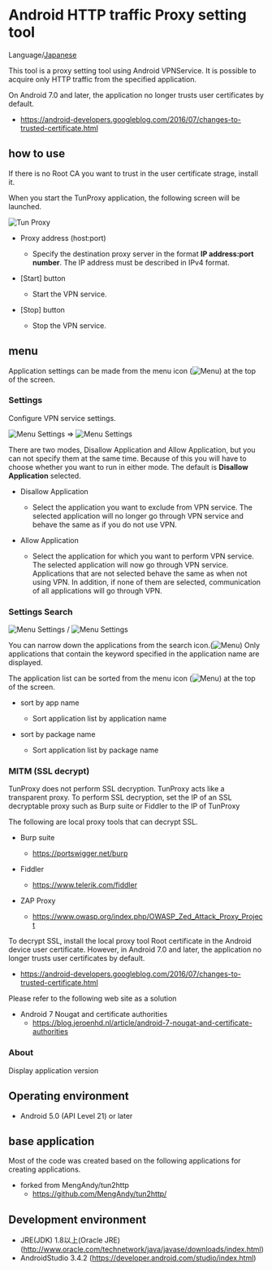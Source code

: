 Android HTTP traffic Proxy setting tool
=============

Language/[Japanese](https://github.com/raise-isayan/TunProxy/blob/master/Readme-ja.md)

This tool is a proxy setting tool using Android VPNService.
It is possible to acquire only HTTP traffic from the specified application.

On Android 7.0 and later, the application no longer trusts user certificates by default.

* https://android-developers.googleblog.com/2016/07/changes-to-trusted-certificate.html

## how to use

If there is no Root CA you want to trust in the user certificate strage, install it.

When you start the TunProxy application, the following screen will be launched.

![Tun Proxy](images/TunProxy.png)

* Proxy address (host:port)
  * Specify the destination proxy server in the format **IP address:port number**.
    The IP address must be described in IPv4 format.

* [Start] button
  * Start the VPN service.
* [Stop] button
  * Stop the VPN service.

## menu

Application settings can be made from the menu icon (![Menu](images/Menu.png)) at the top of the screen.

### Settings

Configure VPN service settings.

![Menu Settings](images/Menu-Settings.png) ⇒ ![Menu Settings](images/Menu-Settings-app.png)

There are two modes, Disallow Application and Allow Application, but you can not specify them at the same time.
Because of this you will have to choose whether you want to run in either mode.
The default is **Disallow Application** selected.

* Disallow Application
  * Select the application you want to exclude from VPN service.
    The selected application will no longer go through VPN service and behave the same as if you do not use VPN.

* Allow Application
  * Select the application for which you want to perform VPN service.
    The selected application will now go through VPN service.
    Applications that are not selected behave the same as when not using VPN.
    In addition, if none of them are selected, communication of all applications will go through VPN.

### Settings Search

![Menu Settings](images/Menu-Settings-Search.png) / ![Menu Settings](images/Menu-Settings-SortBy.png)

You can narrow down the applications from the search icon.(![Menu](images/Search.png))
Only applications that contain the keyword specified in the application name are displayed.

The application list can be sorted from the menu icon  (![Menu](images/Menu.png)) at the top of the screen.

* sort by app name
  * Sort application list by application name

* sort by package name
  * Sort application list by package name

### MITM (SSL decrypt)

TunProxy does not perform SSL decryption. TunProxy acts like a transparent proxy.
To perform SSL decryption, set the IP of an SSL decryptable proxy such as Burp suite or Fiddler to the IP of TunProxy

The following are local proxy tools that can decrypt SSL.

* Burp suite
  * https://portswigger.net/burp

* Fiddler
  * https://www.telerik.com/fiddler

* ZAP Proxy
  * https://www.owasp.org/index.php/OWASP_Zed_Attack_Proxy_Project

To decrypt SSL, install the local proxy tool Root certificate in the Android device user certificate.
However, in Android 7.0 and later, the application no longer trusts user certificates by default.

* https://android-developers.googleblog.com/2016/07/changes-to-trusted-certificate.html

Please refer to the following web site as a solution

* Android 7 Nougat and certificate authorities
  * https://blog.jeroenhd.nl/article/android-7-nougat-and-certificate-authorities

### About
Display application version

## Operating environment

* Android 5.0 (API Level 21) or later

## base application

Most of the code was created based on the following applications for creating applications.

* forked from MengAndy/tun2http
  * https://github.com/MengAndy/tun2http/

## Development environment

* JRE(JDK) 1.8以上(Oracle JRE) (http://www.oracle.com/technetwork/java/javase/downloads/index.html)
* AndroidStudio 3.4.2 (https://developer.android.com/studio/index.html)
